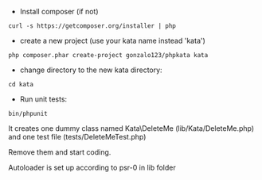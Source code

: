 * Install composer (if not)

```
curl -s https://getcomposer.org/installer | php
```

* create a new project (use your kata name instead 'kata')

```
php composer.phar create-project gonzalo123/phpkata kata
```

* change directory to the new kata directory:

```
cd kata
```

* Run unit tests:

```
bin/phpunit
```

It creates one dummy class named Kata\DeleteMe (lib/Kata/DeleteMe.php)
and one test file (tests/DeleteMeTest.php)

Remove them and start coding.

Autoloader is set up according to psr-0 in lib folder

